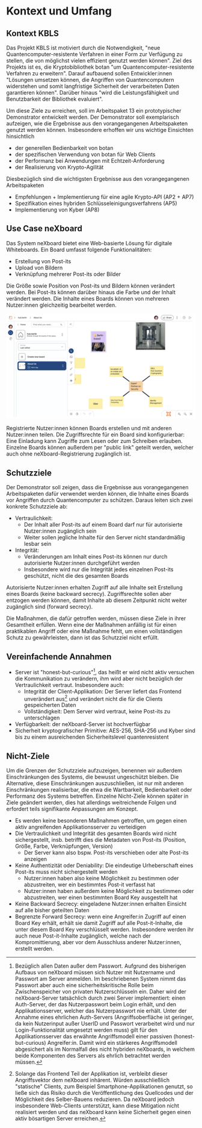 # Kontext und Umfang

## Kontext KBLS

Das Projekt KBLS ist motiviert durch die Notwendigkeit, "neue Quantencomputer-resistente Verfahren in einer Form zur
Verfügung zu stellen, die von möglichst vielen effizient genutzt werden können". Ziel des Projekts ist es, die
Kryptobibliothek botan "um Quantencomputer-resistente Verfahren zu erweitern". Darauf aufbauend sollen Entwickler:innen
"Lösungen umsetzen können, die Angriffen von Quantencomputern widerstehen und somit langfristige Sicherheit der
verarbeiteten Daten garantieren können". Darüber hinaus "wird die Leistungsfähigkeit und Benutzbarkeit der Bibliothek
evaluiert".

Um diese Ziele zu erreichen, soll im Arbeitspaket 13 ein prototypischer Demonstrator entwickelt werden. Der Demonstrator
soll exemplarisch aufzeigen, wie die Ergebnisse aus den vorangegangenen Arbeitspaketen genutzt werden können.
Insbesondere erhoffen wir uns wichtige Einsichten hinsichtlich

* der generellen Bedienbarkeit von botan
* der spezifischen Verwendung von botan für Web Clients
* der Performanz bei Anwendungen mit Echtzeit-Anforderung
* der Realisierung von Krypto-Agilität

Diesbezüglich sind die wichtigsten Ergebnisse aus den vorangegangenen Arbeitspaketen

* Empfehlungen + Implementierung für eine agile Krypto-API (AP2 + AP7)
* Spezifikation eines hybriden Schlüsseleinigungsverfahrens (AP5)
* Implementierung von Kyber (AP8)

## Use Case neXboard

Das System neXboard bietet eine Web-basierte Lösung für digitale Whiteboards. Ein Board umfasst folgende
Funktionalitäten:

* Erstellung von Post-its
* Upload von Bildern
* Verknüpfung mehrerer Post-its oder Bilder

Die Größe sowie Position von Post-its und Bildern können verändert werden. Bei Post-its können darüber hinaus die
Farbe und der Inhalt verändert werden. Die Inhalte eines Boards können von mehreren Nutzer:innen gleichzeitig bearbeitet
werden.

![neXboard-Applikation](../images/01-nexboard-screenshot.png)

Registrierte Nutzer:innen können Boards erstellen und mit anderen Nutzer:innen teilen. Die Zugriffsrechte für ein Board sind
konfigurierbar: Eine Einladung kann Zugriffe zum Lesen oder zum Schreiben erlauben. Einzelne Boards können außerdem per
"public link" geteilt werden, welcher auch ohne neXboard-Registrierung zugänglich ist.

## Schutzziele

Der Demonstrator soll zeigen, dass die Ergebnisse aus vorangegangenen Arbeitspaketen dafür verwendet werden können, die
Inhalte eines Boards vor Angriffen durch Quantencomputer zu schützen. Daraus leiten sich zwei konkrete Schutzziele ab:

* Vertraulichkeit:
  * Der Inhalt aller Post-its auf einem Board darf nur für autorisierte Nutzer:innen zugänglich sein
  * Weiter sollen jegliche Inhalte für den Server nicht standardmäßig lesbar sein
* Integrität:
  * Veränderungen am Inhalt eines Post-its können nur durch autorisierte Nutzer:innen durchgeführt werden
  * Insbesondere wird nur die Integrität jedes einzelnen Post-its geschützt, nicht die des gesamten Boards

Autorisierte Nutzer:innen erhalten Zugriff auf alle Inhalte seit Erstellung eines Boards (keine backward secrecy).
Zugriffsrechte sollen aber entzogen werden können, damit Inhalte ab diesem Zeitpunkt nicht weiter zugänglich sind
(forward secrecy).

Die Maßnahmen, die dafür getroffen werden, müssen diese Ziele in ihrer Gesamtheit erfüllen. Wenn eine der Maßnahmen
anfällig ist für einen praktikablen Angriff oder eine Maßnahme fehlt, um einen vollständigen Schutz zu gewährleisten,
dann ist das Schutzziel nicht erfüllt.

## Vereinfachende Annahmen

* Server ist "honest-but-curious"[^1], das heißt er wird nicht aktiv versuchen die Kommunikation zu verändern, ihm wird aber
nicht bezüglich der Vertraulichkeit vertraut. Insbesondere auch:
  * Integrität der Client-Applikation: Der Server liefert das Frontend unverändert aus[^2] und verändert nicht die für die
  Clients gespeicherten Daten
  * Vollständigkeit: Dem Server wird vertraut, keine Post-its zu unterschlagen
* Verfügbarkeit: der neXboard-Server ist hochverfügbar
* Sicherheit kryptografischer Primitive: AES-256, SHA-256 und Kyber sind bis zu einem ausreichenden Sicherheitslevel quantenresistent

## Nicht-Ziele

Um die Grenzen der Schutzziele aufzuzeigen, benennen wir außerdem Einschränkungen des Systems, die bewusst ungeschützt
bleiben. Die Alternative, diese Einschränkungen auszuschließen, ist nur mit anderen Einschränkungen realisierbar, die
etwa die Wartbarkeit, Bedienbarkeit oder Performanz des Systems betreffen. Einzelne Nicht-Ziele können später in Ziele
geändert werden, dies hat allerdings weitreichende Folgen und erfordert teils signifikante Anpassungen am Konzept.

* Es werden keine besonderen Maßnahmen getroffen, um gegen einen aktiv angreifenden Applikationsserver zu verteidigen
* Die Vertraulichkeit und Integrität des gesamten Boards wird nicht sichergestellt, insb. betrifft dies die Metadaten von
  Post-its (Position, Größe, Farbe, Verknüpfungen, Version)
  * Der Server kann also bspw. Post-its verschieben oder alte Post-its anzeigen
* Keine Authentizität oder Deniability: Die eindeutige Urheberschaft eines Post-its muss nicht sichergestellt werden
  * Nutzer:innen haben also keine Möglichkeit zu bestimmen oder abzustreiten, wer ein bestimmtes Post-it verfasst hat
  * Nutzer:innen haben außerdem keine Möglichkeit zu bestimmen oder abzustreiten, wer einen bestimmten Board Key ausgestellt
    hat
* Keine Backward Secrecy: eingeladene Nutzer:innen erhalten Einsicht auf alle bisher geteilten Daten
* Begrenzte Forward Secrecy: wenn eine Angreifer:in Zugriff auf einen Board Key erhält, erhält sie damit Zugriff auf alle
  Post-it-Inhalte, die unter diesem Board Key verschlüsselt werden. Insbesondere werden ihr auch neue Post-it-Inhalte zugänglich,
  welche nach der Kompromittierung, aber vor dem Ausschluss anderer Nutzer:innen, erstellt werden.

[^1]: Bezüglich allen Daten außer dem Passwort. Aufgrund des bisherigen Aufbaus von neXboard müssen sich Nutzer
mit Nutzername und Passwort am Server anmelden. Im beschriebenen System nimmt das Passwort aber auch eine sicherheitskritische
Rolle beim Zwischenspeicher von privaten Nutzerschlüsseln ein. Daher wird der neXboard-Server tatsächlich durch zwei Server
implementiert: einen Auth-Server, der das Nutzerpasswort beim Login erhält, und den Applikationsserver, welcher das Nutzerpasswort
nie erhält. Unter der Annahme eines ehrlichen Auth-Servers (Angriffsoberfläche ist geringer, da kein Nutzerinput außer UserID
und Passwort verarbeitet wird und nur Login-Funktionalität umgesetzt werden muss) gilt für den Applikationsserver das erwähnte
Angriffsmodell einer passiven (honest-but-curious) Angreifer:in. Damit wird ein stärkeres Angriffsmodell abgesichert als
im Normalfall des nicht hybriden neXboards, in welchem beide Komponenten des Servers als ehrlich betrachtet werden müssen.

[^2]: Solange das Frontend Teil der Applikation ist, verbleibt dieser Angriffsvektor dem neXboard inhärent. Würden ausschließlich
"statische" Clients, zum Beispiel Smartphone-Applikationen genutzt, so ließe sich das Risiko durch die Veröffentlichung
des Quellcodes und der Möglichkeit des Selber-Bauens reduzieren. Da neXboard jedoch insbesondere Web-Clients unterstützt,
kann diese Mitigation nicht realisiert werden und das neXboard kann keine Sicherheit gegen einen aktiv bösartigen Server
erreichen.
